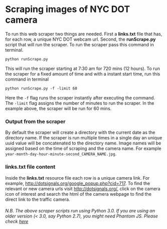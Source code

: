 # Scraping images of NYC DOT camera

To run this web scraper two things are needed. First a **links.txt** file that has, for each row, a unique NYC DOT webcam url. Second, the **runScrape.py** script that will run the scraper. To run the scraper pass this command in terminal.

```
python runScrape.py
```

This will run the scraper starting at 7:30 am for 720 mins (12 hours). To run the scraper for a fixed amount of time and with a instant start time, run this command in terminal

```
python runScrape.py -f -limit 60
```

Here the `-f` flag runs the scraper instantly after executing the command. The `-limit` flag assigns the number of minutes to run the scraper. In the example above, the scraper will be run for 60 mins. 

### Output from the scraper
By default the scraper will create a directory with the current date as the directory name. If the scraper is run multiple times in a single day an unique uuid value will be concatenated to the directory name. Image names will be assigned based on the time of scraping and the camera name. For example `year-month-day-hour-minute-second_CAMERA_NAME.jpg`.

### links.txt file content
Inside the **links.txt** resource file each row is a unique camera link. For example, http://dotsignals.org/google_popup.php?cid=717. To find the relevant or new camera urls visit http://dotsignals.org/, click on the camera icon of interest and search the html of the camera webpage to find the direct link to the traffic camera. 

###### N.B. The above scraper scripts run using Python 3.0. If you are using an older version (< 3.0, say Python 2.7), you might need Phantom JS. Please check [here](https://github.com/priyakhokher/General/blob/master/WebScraping/JavascriptEnabledScraping/fastscraping.py)



